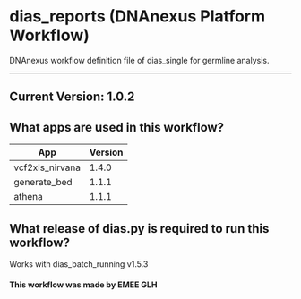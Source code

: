 # dias_reports (DNAnexus Platform Workflow)
DNAnexus workflow definition file of dias_single for germline analysis.

-------

## Current Version: 1.0.2

## What apps are used in this workflow?

|  App 	| Version  	|
|---	|---	|
|vcf2xls_nirvana    |1.4.0|
|generate_bed       |1.1.1|
|athena             |1.1.1|



## What release of dias.py is required to run this workflow?

Works with dias_batch_running v1.5.3



#### This workflow was made by EMEE GLH
